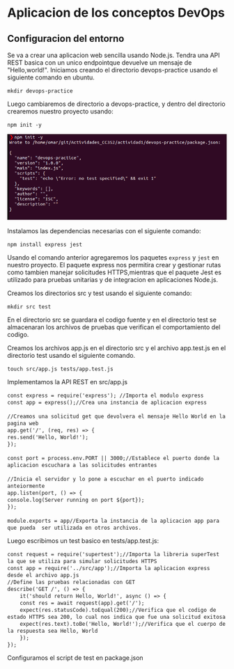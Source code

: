 <h1>Aplicacion de los conceptos DevOps</h1>
<h2>Configuracion del entorno</h2>
Se va a crear una aplicacion web sencilla usando Node.js. Tendra una API REST basica con un unico endpointque devuelve un mensaje de "Hello,world!".
Iniciamos creando el directorio devops-practice usando el siguiente comando en ubuntu.

```shell
mkdir devops-practice
```

Luego cambiaremos de directorio a devops-practice, y dentro del directorio crearemos nuestro proyecto usando:

```shell
npm init -y
```

![](./img/i1.png)

Instalamos las dependencias necesarias con el siguiente comando:

```shell
npm install express jest
```
Usando el comando anterior agregaremos los paquetes `express` y `jest` en nuestro proyecto. El paquete express nos permitira crear y gestionar rutas como tambien manejar solicitudes HTTPS,mientras que el paquete Jest es utilizado para pruebas unitarias y de integracion en aplicaciones Node.js.

Creamos los directorios src y test usando el siguiente comando:

```shell
mkdir src test
 ```

En el directorio src se guardara el codigo fuente y en el directorio test se almacenaran los archivos de pruebas que verifican el comportamiento del codigo.

Creamos los archivos app.js en el directorio src y el archivo app.test.js en el directorio test usando el siguiente comando.

```shell
touch src/app.js tests/app.test.js
 ```


Implementamos  la API REST en src/app.js

```shell
const express = require('express'); //Importa el modulo express
const app = express();//Crea una instancia de aplicacion express

//Creamos una solicitud get que devolvera el mensaje Hello World en la pagina web 
app.get('/', (req, res) => {
res.send('Hello, World!');
});

const port = process.env.PORT || 3000;//Establece el puerto donde la aplicacion escuchara a las solicitudes entrantes

//Inicia el servidor y lo pone a escuchar en el puerto indicado anteiormente
app.listen(port, () => {
console.log(Server running on port ${port});
});

module.exports = app//Exporta la instancia de la aplicacion app para que pueda  ser utilizada en otros archivos. 
 ```

Luego escribimos un test basico en tests/app.test.js:


```shell
const request = require('supertest');//Importa la libreria superTest la que se utiliza para simular solicitudes HTTPS
const app = require('../src/app');//Importa la aplicacion express desde el archivo app.js
//Define las pruebas relacionadas con GET
describe('GET /', () => {
    it('should return Hello, World!', async () => {
    const res = await request(app).get('/');
    expect(res.statusCode).toEqual(200);//Verifica que el codigo de estado HTTPS sea 200, lo cual nos indica que fue una solicitud exitosa
    expect(res.text).toBe('Hello, World!');//Verifica que el cuerpo de la respuesta sea Hello, World
    });
}); 
```

Configuramos el script de test en package.json


